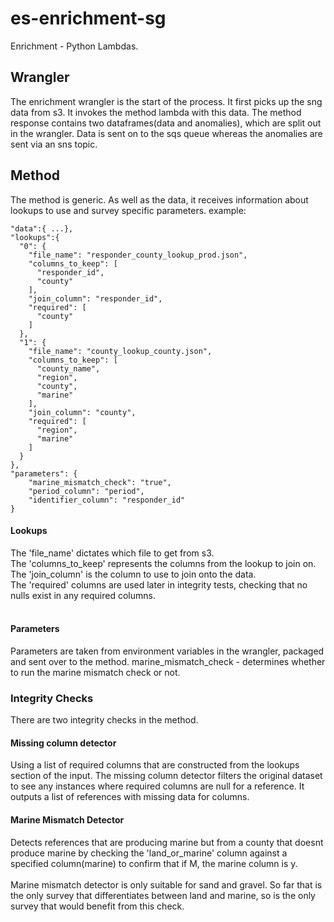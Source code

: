 # es-enrichment-sg
Enrichment - Python Lambdas.

## Wrangler
The enrichment wrangler is the start of the process. It first picks up the sng data from s3. It invokes the method lambda with this data. The method response contains two dataframes(data and anomalies), which are split out in the wrangler. Data is sent on to the sqs queue whereas the anomalies are sent via an sns topic.

## Method
The method is generic. As well as the data, it receives information about lookups to use and survey specific parameters.
example:
```
"data":{ ...},
"lookups":{
  "0": {
    "file_name": "responder_county_lookup_prod.json",
    "columns_to_keep": [
      "responder_id",
      "county"
    ],
    "join_column": "responder_id",
    "required": [
      "county"
    ]
  },
  "1": {
    "file_name": "county_lookup_county.json",
    "columns_to_keep": [
      "county_name",
      "region",
      "county",
      "marine"
    ],
    "join_column": "county",
    "required": [
      "region",
      "marine"
    ]
  }
},
"parameters": {
    "marine_mismatch_check": "true",
    "period_column": "period",
    "identifier_column": "responder_id"
}
```
#### Lookups
The 'file_name' dictates which file to get from s3.<br> 
The 'columns_to_keep' represents the columns from the lookup to join on.<br> 
The 'join_column' is the column to use to join onto the data.<br>
The 'required' columns are used later in integrity tests, checking that no nulls exist in any required columns.<br><br>
#### Parameters
Parameters are taken from environment variables in the wrangler, packaged and sent over to the method.
marine_mismatch_check - determines whether to run the marine mismatch check or not.

### Integrity Checks
There are two integrity checks in the method.<br>
#### Missing column detector
Using a list of required columns that are constructed from the lookups section of the input. The missing column detector filters the original dataset to see any instances where required columns are null for a reference. It outputs a list of references with missing data for columns.
#### Marine Mismatch Detector
Detects references that are producing marine but from a county that doesnt produce marine by checking the 'land_or_marine' column against a specified column(marine) to confirm that if M, the marine column is y.<br><br>
Marine mismatch detector is only suitable for sand and gravel. So far that is the only survey that differentiates between land and marine, so is the only survey that would benefit from this check. 
